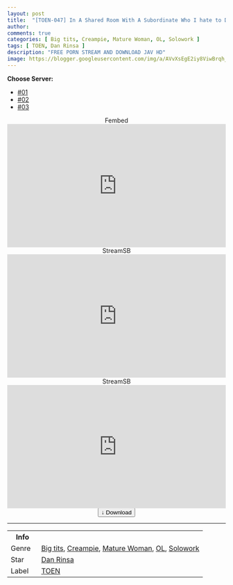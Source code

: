 ```yaml
---
layout: post
title:  "[TOEN-047] In A Shared Room With A Subordinate Who I hate to Die at A Hot Spring Inn On A Business Trip… A Beautiful Office Lady"
author:
comments: true
categories: [ Big tits, Creampie, Mature Woman, OL, Solowork ]
tags: [ TOEN, Dan Rinsa ]
description: "FREE PORN STREAM AND DOWNLOAD JAV HD"
image: https://blogger.googleusercontent.com/img/a/AVvXsEgE2iy8ViwBrqh_NXYjSg2iLkhfE7cqGSpgEeBtWoRtL2avJkxyuNvxJPvNUmV0IqLlkaOAWlRNQqcU_hr3-zMshNIu-kye-R1YmZHiT_JQqcNKtLKMn3NZ-yoK2aJcY55a5vAT8A_AEMIw7S_LkQmS_TdnQAI2l3ua8C0x62kaGvrVD7_lF9M-PXZC=s16000
---
```


<div id="utb">
<b>Choose Server:</b>
<ul id="udltb">
<li><a href="#tab1">#01</a></li>
<li><a href="#tab2">#02</a></li>
<li><a href="#tab3">#03</a></li>
</ul>
<div id="udlctn">
<div id="tab1">
<!--- #01 Start --->
<center>Fembed</center>
<div style="padding-bottom:56.25%; position:relative; display:block; width: 100%">
  <iframe width="100%" height="100%"
    src="https://www.watchjavnow.xyz/v/dn6d5uxrzjpqlk7"
    frameborder="0" allowfullscreen="" style="position:absolute; top:0; left: 0">
  </iframe>
</div>
<!--- #01 End --->
</div>
<div id="tab2">
<!--- #02 Start --->
<center>StreamSB</center>
<div style="padding-bottom:56.25%; position:relative; display:block; width: 100%">
  <iframe width="100%" height="100%"
    src="https://playersb.com/e/ujx4jy4xi4jc.html"
    frameborder="0" allowfullscreen="" style="position:absolute; top:0; left: 0">
  </iframe>
</div>
<!--- #02 End --->
</div>
<div id="tab3">
<!--- #03 Start --->
<center>StreamSB</center>
<div style="padding-bottom:56.25%; position:relative; display:block; width: 100%">
  <iframe width="100%" height="100%"
    src="https://streamsb.net/e/h9x25llhrj92.html"
    frameborder="0" allowfullscreen="" style="position:absolute; top:0; left: 0">
  </iframe>
</div>
<!--- #03 End --->
</div>
</div>
</div>

<center>
<a href="/d/toen-047">
<button class="btn btn-outline-dark py-2 px-5 d-block w-100 show-comments"><b>&darr;</b> Download</button>
</a>
</center>
<hr />
<table>
  <tr>
    <th>Info</th>
  </tr>
  <tr>
    <td>Genre &nbsp;</td>
    <td> <a href="/categories#Big-tits">Big tits</a>, <a href="/categories#Creampie">Creampie</a>, <a href="/categories#Mature-Woman">Mature Woman</a>, <a href="/categories#OL">OL</a>, <a href="/categories#Solowork">Solowork</a></td>
  </tr>
  <tr>
    <td>Star</td>
    <td> <a href="/tags#Dan-Rinsa">Dan Rinsa</a></td>
  </tr>
  <tr>
    <td>Label</td>
    <td> <a href="/tags#TOEN">TOEN</a></td>
  </tr>
</table>
